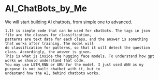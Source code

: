 #        AI_ChatBots_by_Me
   We will start building  AI chatbots, from simple one to advanced.  

    1.It is simple code that can be used for chatbots. The tags in json file are the classes for classification, 
    patterns are text data for each class, and the answer is something that works after training. The model will 
    do classification for patterns, so that it will detect the question class. Accordingly, the answer is given. 
    This is what is inside the hugging face models. To understand how gpt works we should understand that code. 
    You may use LSTM,RNN or GRU for the model. I just used ANN as my purpose is not built chatbot with it, but to 
    undestand how the AI, behind chatbots works.
